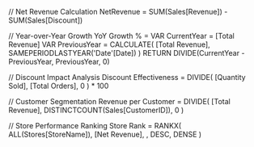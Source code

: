 // Net Revenue Calculation
NetRevenue = 
SUM(Sales[Revenue]) - SUM(Sales[Discount])

// Year-over-Year Growth
YoY Growth % = 
VAR CurrentYear = [Total Revenue]
VAR PreviousYear = 
    CALCULATE(
        [Total Revenue],
        SAMEPERIODLASTYEAR('Date'[Date])
    )
RETURN
    DIVIDE(CurrentYear - PreviousYear, PreviousYear, 0)

// Discount Impact Analysis
Discount Effectiveness = 
DIVIDE(
    [Quantity Sold],
    [Total Orders],
    0
) * 100

// Customer Segmentation
Revenue per Customer = 
DIVIDE(
    [Total Revenue],
    DISTINCTCOUNT(Sales[CustomerID]),
    0
)

// Store Performance Ranking
Store Rank = 
RANKX(
    ALL(Stores[StoreName]),
    [Net Revenue],
    ,
    DESC,
    DENSE
)